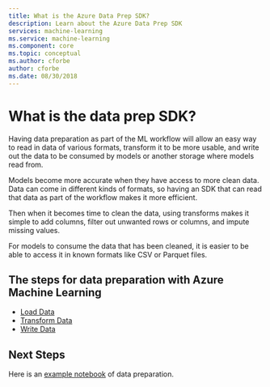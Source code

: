 ```yaml
---
title: What is the Azure Data Prep SDK?
description: Learn about the Azure Data Prep SDK
services: machine-learning
ms.service: machine-learning
ms.component: core
ms.topic: conceptual
ms.author: cforbe
author: cforbe
ms.date: 08/30/2018
---
```


# What is the data prep SDK?
 
Having data preparation as part of the ML workflow will allow an easy way to read in data of various formats, transform it to be more usable, and write out the data to be consumed by models or another storage where models read from. 

Models become more accurate when they have access to more clean data. Data can come in different kinds of formats, so having an SDK that can read that data as part of the workflow makes it more efficient. 

Then when it becomes time to clean the data, using transforms makes it simple to add columns, filter out unwanted rows or columns, and impute missing values.

For models to consume the data that has been cleaned, it is easier to be able to access it in known formats like CSV or Parquet files. 

## The steps for data preparation with Azure Machine Learning 
- [Load Data](how-to-load-data.md )
- [Transform Data](how-to-transform-data.md )
- [Write Data](how-to-wrtie-data.md )

## Next Steps
Here is an [example notebook](https://github.com/Microsoft/PendletonDocs/blob/master/Scenarios/GettingStarted/getting-started.ipynb) of data preparation.

